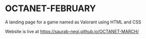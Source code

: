 # OCTANET-FEBRUARY
A landing page for a game named as Valorant using HTML and CSS

Website is live at https://saurab-negi.github.io/OCTANET-MARCH/
